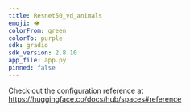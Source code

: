 ```yaml
---
title: Resnet50_vd_animals
emoji: 👁
colorFrom: green
colorTo: purple
sdk: gradio
sdk_version: 2.8.10
app_file: app.py
pinned: false
---
```


Check out the configuration reference at https://huggingface.co/docs/hub/spaces#reference
